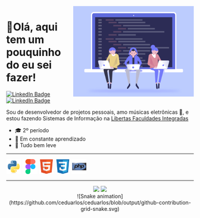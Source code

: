 
<!--
**ceduarlos/ceduarlos** is a ✨ _special_ ✨ repository because its `README.md` (this file) appears on your GitHub profile.

Here are some ideas to get you started:

- 🔭 I’m currently working on ...
- 🌱 I’m currently learning ...
- 👯 I’m looking to collaborate on ...
- 🤔 I’m looking for help with ...
- 💬 Ask me about ...
- 📫 How to reach me: ...
- 😄 Pronouns: ...
- ⚡ Fun fact: ...
### Hi there 👋
-->
<img src="Banner.gif" width="324" align="right"/>

# 💛Olá, aqui tem um pouquinho do eu sei fazer! 

<a href = "https://www.instagram.com/carloseduneto">
  <img src="https://img.shields.io/badge/Instagram-f5257f?style=for-the-badge&logo=instagram&logoColor=white" alt="LinkedIn Badge"/>
</a>

<a href = "https://linkedin.com/in/carloseducn">
  <img src="https://img.shields.io/badge/LinkedIn-0073b2?style=for-the-badge&logo=linkedin&logoColor=white" alt="LinkedIn Badge"/>
</a>

Sou de desenvolvedor de projetos pessoais, amo músicas eletrônicas 🎵, e estou fazendo Sistemas de Informação na [Libertas Faculdades Integradas](https://libertas.edu.br/)

- 🎓 2º período
- 💜 Em constante aprendizado
- 🍃 Tudo bem leve 

---

<div>
<img src="https://github.com/devicons/devicon/blob/master/icons/python/python-original.svg" title= "Python" width="40" alt="Python"/>
<img src="https://github.com/devicons/devicon/blob/master/icons/figma/figma-original.svg" title= "Figma" width="40" alt="Python"/>
<img src="https://github.com/devicons/devicon/blob/master/icons/html5/html5-original.svg" title= "HTML5" width="40" alt="Python"/>
<img src="https://github.com/devicons/devicon/blob/master/icons/css3/css3-original.svg" title= "CSS3" width="40" alt="Python"/>
<img src="https://github.com/devicons/devicon/blob/master/icons/php/php-original.svg" title= "PHP" width="40" alt="Python"/>
  
</div>

---


<div align = "center">
<img src="https://github-readme-stats.vercel.app/api/top-langs/?username=ceduarlos&show_icons=true&theme=transparent&count_private=true"/>
<img height = "200em" src="https://github-readme-stats.vercel.app/api?username=ceduarlos&show_icons=true&show_icons=true&theme=transparent&count_private=true" />
</div>

<div align="center">
  ![Snake animation](https://github.com/ceduarlos/ceduarlos/blob/output/github-contribution-grid-snake.svg)
</div>
  
